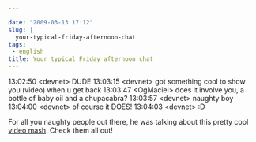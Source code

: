 ```yaml
---

date: "2009-03-13 17:12"
slug: |
  your-typical-friday-afternoon-chat
tags:
 - english
title: Your typical Friday afternoon chat
---
```


13:02:50 \<devnet\> DUDE 13:03:15 \<devnet\> got something cool to show
you (video) when u get back 13:03:47 \<OgMaciel\> does it involve you, a
bottle of baby oil and a chupacabra? 13:03:57 \<devnet\> naughty boy
13:04:00 \<devnet\> of course it DOES! 13:04:03 \<devnet\> :D

For all you naughty people out there, he was talking about this pretty
cool [video mash](http://thru-you.com/). Check them all out!
